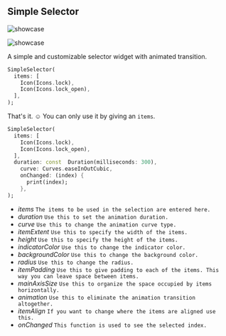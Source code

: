 ## Simple Selector

![showcase](https://github.com/sameteyisan/simple_selector/blob/main/sample.gif)

![showcase](https://github.com/sameteyisan/simple_selector/blob/main/sample_2.gif)

A simple and customizable selector widget with animated transition.

```dart
SimpleSelector(
  items: [
    Icon(Icons.lock),
    Icon(Icons.lock_open),
  ],
);
```

That's it. ☺️ You can only use it by giving an ``items``.

```dart
SimpleSelector(
  items: [
    Icon(Icons.lock),
    Icon(Icons.lock_open),
  ],
  duration: const  Duration(milliseconds: 300),
	curve: Curves.easeInOutCubic,
	onChanged: (index) {
	  print(index);
	},
);
```

 - *items*  `The items to be used in the selection are entered here.`
 - *duration*  `Use this to set the animation duration.`
 - *curve*  `Use this to change the animation curve type.`
 - *itemExtent*  `Use this to specify the width of the items.`
 - *height*  `Use this to specify the height of the items.`
 - *indicatorColor*  `Use this to change the indicator color.`
 - *backgroundColor*  `Use this to change the background color.`
 - *radius*  `Use this to change the radius.`
 - *itemPadding*  `Use this to give padding to each of the items. This way you can leave space between items.`
 - *mainAxisSize*  `Use this to organize the space occupied by items horizontally.`
 - *animation*  `Use this to eliminate the animation transition altogether.`
 - *itemAlign*  `If you want to change where the items are aligned use this.`
 - *onChanged*  `This function is used to see the selected index.`